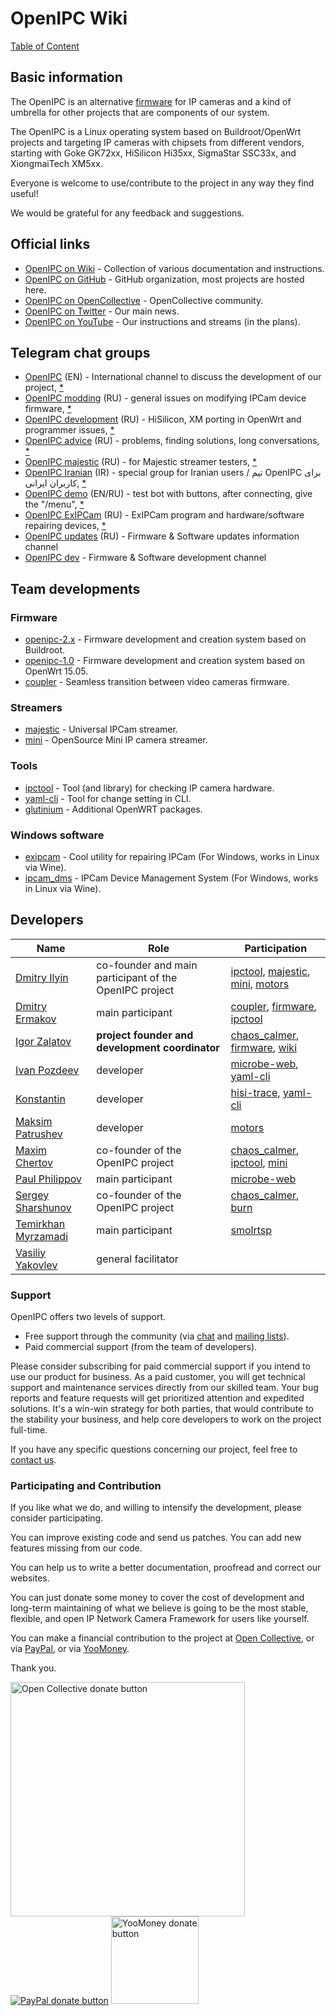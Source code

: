 # OpenIPC Wiki
[Table of Content](index.md)

## Basic information

The OpenIPC is an alternative [firmware](https://github.com/OpenIPC) for
IP cameras and a kind of umbrella for other projects that are components of
our system.

The OpenIPC is a Linux operating system based on Buildroot/OpenWrt projects and
targeting IP cameras with chipsets from different vendors, starting
with Goke GK72xx, HiSilicon Hi35xx, SigmaStar SSC33x, and XiongmaiTech XM5xx.

Everyone is welcome to use/contribute to the project in any way they find useful!

We would be grateful for any feedback and suggestions.


## Official links

* [OpenIPC on Wiki](https://openipc.github.io/wiki) - Collection of various documentation and instructions.
* [OpenIPC on GitHub](https://github.com/OpenIPC/) - GitHub organization, most projects are hosted here.
* [OpenIPC on OpenCollective](https://opencollective.com/openipc) - OpenCollective community.
* [OpenIPC on Twitter](https://twitter.com/openipc) - Our main news.
* [OpenIPC on YouTube](https://www.youtube.com/channel/UCaXlbR2uGTRFh8jQ2lCFd2g) - Our instructions and streams (in the plans).


## Telegram chat groups

* [OpenIPC](https://t.me/openipc) (EN) - International channel to discuss the development of our project, [*](https://combot.org/c/1166652144)
* [OpenIPC modding](https://t.me/openipc_modding) (RU) - general issues on modifying IPCam device firmware, [*](https://combot.org/c/-1001247643198)
* [OpenIPC development](https://t.me/openipc_software) (RU) - HiSilicon, XM porting in OpenWrt and programmer issues, [*](https://combot.org/c/-1001196905312)
* [OpenIPC advice](https://t.me/openipc_advice) (RU) - problems, finding solutions, long conversations, [*](https://combot.org/c/1385065634)
* [OpenIPC majestic](https://t.me/joinchat/YgHc5Bg4NOoxOTdi) (RU) - for Majestic streamer testers, [*](#)
* [OpenIPC Iranian](https://t.me/joinchat/T_GwQUBTJdfXJrFb) (IR) - special group for Iranian users / تیم OpenIPC برای کاربران ایرانی, [*](https://combot.org/c/-1001341239361)
* [OpenIPC demo](https://t.me/openipc_demo)  (EN/RU) - test bot with buttons, after connecting, give the "/menu", [*](https://combot.org/c/1414887196)
* [OpenIPC ExIPCam](https://t.me/ExIPCam) (RU) - ExIPCam program and hardware/software repairing devices, [*](https://combot.org/c/1213889378)
* [OpenIPC updates](https://t.me/s/openipc_updates) (RU) - Firmware & Software updates information channel
* [OpenIPC dev](https://t.me/s/openipc_dev) - Firmware & Software development channel


## Team developments

### Firmware

* [openipc-2.x](https://openipc.github.io/firmware) - Firmware development and creation system based on Buildroot.
* [openipc-1.0][chaos_calmer] - Firmware development and creation system based on OpenWrt 15.05.
* [coupler][coupler] - Seamless transition between video cameras firmware.

### Streamers

* [majestic](https://github.com/OpenIPC/firmware/wiki/majestic_streamer) - Universal IPCam streamer.
* [mini][mini] - OpenSource Mini IP camera streamer.

### Tools

* [ipctool](https://openipc.github.io/ipctool) - Tool (and library) for checking IP camera hardware.
* [yaml-cli][yaml-cli] - Tool for change setting in CLI.
* [glutinium](https://github.com/ZigFisher/Glutinium) - Additional OpenWRT packages.

### Windows software

* [exipcam](http://team.openipc.org/exipcam) - Cool utility for repairing IPCam (For Windows, works in Linux via Wine).
* [ipcam_dms](http://team.openipc.org/ipcam_dms) - IPCam Device Management System (For Windows, works in Linux via Wine).


## Developers

| Name                                                             | Role                                                   | Participation                                                            |
|------------------------------------------------------------------|--------------------------------------------------------|--------------------------------------------------------------------------|
| [Dmitry Ilyin](https://web.telegram.org/#/im?p=@widgetii)        | co-founder and main participant of the OpenIPC project | [ipctool][ipctool], [majestic][majestic], [mini][mini], [motors][motors] |
| [Dmitry Ermakov](https://web.telegram.org/#/im?p=@dimerrr)       | main participant                                       | [coupler][coupler], [firmware][firmware], [ipctool][ipctool]             |
| [Igor Zalatov](https://web.telegram.org/#/im?p=@FlyRouter)       | **project founder and development coordinator**        | [chaos_calmer][chaos_calmer], [firmware][firmware], [wiki][wiki]         |
| [Ivan Pozdeev](https://web.telegram.org/#/im?p=@John)            | developer                                              | [microbe-web][webui], [yaml-cli][yaml-cli]                               |
| [Konstantin](#)                                                  | developer                                              | [hisi-trace][hisi-trace], [yaml-cli][yaml-cli]                           |
| [Maksim Patrushev](https://web.telegram.org/#/im?p=@maxi380)     | developer                                              | [motors][motors]                                                         |
| [Maxim Chertov](https://web.telegram.org/#/im?p=@mAX3773)        | co-founder of the OpenIPC project                      | [chaos_calmer][chaos_calmer], [ipctool][ipctool], [mini][mini]           |
| [Paul Philippov](https://web.telegram.org/#/im?p=@themactep)     | main participant                                       | [microbe-web][webui]                                                     |
| [Sergey Sharshunov](https://web.telegram.org/#/im?p=@USSSSSH)    | co-founder of the OpenIPC project                      | [chaos_calmer][chaos_calmer], [burn][burn]                               |
| [Temirkhan Myrzamadi](https://web.telegram.org/#/im?p=@hirrolot) | main participant                                       | [smolrtsp][smolrtsp]                                                     |
| [Vasiliy Yakovlev](https://web.telegram.org/#/im?p=@#)           | general facilitator                                    |                                                                          |


### Support

OpenIPC offers two levels of support.

- Free support through the community (via [chat](https://openipc.org/#telegram-chat-groups) and [mailing lists](https://github.com/OpenIPC/firmware/discussions)).
- Paid commercial support (from the team of developers).

Please consider subscribing for paid commercial support if you intend to use our product for business.
As a paid customer, you will get technical support and maintenance services directly from our skilled team.
Your bug reports and feature requests will get prioritized attention and expedited solutions. It's a win-win
strategy for both parties, that would contribute to the stability your business, and help core developers
to work on the project full-time.

If you have any specific questions concerning our project, feel free to [contact us](mailto:flyrouter@gmail.com).

### Participating and Contribution

If you like what we do, and willing to intensify the development, please consider participating.

You can improve existing code and send us patches. You can add new features missing from our code.

You can help us to write a better documentation, proofread and correct our websites.

You can just donate some money to cover the cost of development and long-term maintaining of what we believe
is going to be the most stable, flexible, and open IP Network Camera Framework for users like yourself.

You can make a financial contribution to the project
at [Open Collective](https://opencollective.com/openipc/contribute/backer-14335/checkout),
or via [PayPal](https://www.paypal.com/donate/?hosted_button_id=C6F7UJLA58MBS),
or via [YooMoney](https://openipc.org/donation/yoomoney.html).

Thank you.

<a href="https://opencollective.com/openipc/contribute/backer-14335/checkout" target="_blank"><img src="https://opencollective.com/webpack/donate/button@2x.png?color=blue" width="375" alt="Open Collective donate button"></a>
<a href="https://www.paypal.com/donate/?hosted_button_id=C6F7UJLA58MBS"><img src="https://www.paypalobjects.com/en_US/IT/i/btn/btn_donateCC_LG.gif" alt="PayPal donate button"></a>
<a href="https://openipc.org/donation/yoomoney.html"><img src="https://yoomoney.ru/transfer/balance-informer/balance?id=596194605&key=291C29A811B500D7" width="140" alt="YooMoney donate button"></a>


[burn]: https://github.com/OpenIPC/burn
[chaos_calmer]: https://github.com/OpenIPC/chaos_calmer
[coupler]: https://github.com/OpenIPC/coupler
[firmware]: https://github.com/OpenIPC/firmware
[hisi-trace]: https://github.com/OpenIPC/hisi-trace
[ipctool]: https://github.com/OpenIPC/ipctool
[majestic]: https://github.com/OpenIPC/majestic_issues
[mini]: https://github.com/OpenIPC/mini
[motors]: https://github.com/OpenIPC/motors
[smolrtsp]: https://github.com/OpenIPC/smolrtsp
[webui]: https://github.com/OpenIPC/microbe-web
[wiki]: https://github.com/OpenIPC/firmware/wiki
[yaml-cli]: https://github.com/OpenIPC/yaml-cli

